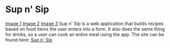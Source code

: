 # Sup n' Sip
<a href="https://github.com/drivelikejehu/server-side-API-project/blob/master/assets/images/sns1.JPG">Image 1</a>
<a href="https://github.com/drivelikejehu/server-side-API-project/blob/master/assets/images/sns2.JPG">Image 2</a>
<a href="https://github.com/drivelikejehu/server-side-API-project/blob/master/assets/images/sns3.JPG">Image 3</a>
Sup n' Sip is a web application that builds recipes based on food items the user enters into a form. It also does the same thing for 
drinks, so a user can cook an entire meal using the app. The site can be found here: 
[Sup n' Sip](https://nasakib.github.io/server-side-API-project/)
